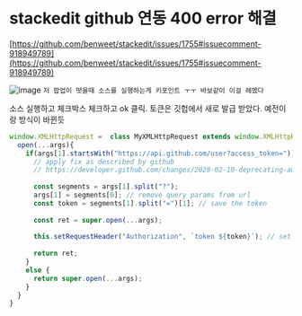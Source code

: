 # stackedit github 연동 400 error 해결

[https://github.com/benweet/stackedit/issues/1755#issuecomment-918949789](https://github.com/benweet/stackedit/issues/1755#issuecomment-918949789)

![image](~@image/1.jpg)
`저 팝업이 떳을때 소스를 실행하는게 키포인트 ㅜㅜ 바보같이 이걸 헤멨다`

소스 실행하고 체크박스 체크하고 ok 클릭.
토큰은 깃헙에서 새로 발급 받았다. 예전이랑 방식이 바뀐듯

```js
window.XMLHttpRequest =  class MyXMLHttpRequest extends window.XMLHttpRequest {
  open(...args){
    if(args[1].startsWith("https://api.github.com/user?access_token=")) {
      // apply fix as described by github
      // https://developer.github.com/changes/2020-02-10-deprecating-auth-through-query-param/#changes-to-make
  
      const segments = args[1].split("?");
      args[1] = segments[0]; // remove query params from url
      const token = segments[1].split("=")[1]; // save the token
      
      const ret = super.open(...args);
      
      this.setRequestHeader("Authorization", `token ${token}`); // set required header
      
      return ret;
    }
    else {
      return super.open(...args);
    }
  }
}
```
<!--stackedit_data:
eyJoaXN0b3J5IjpbNTEzMDUzODQ1XX0=
-->
